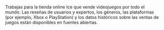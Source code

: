 Trabajas para la tienda online Ice que vende videojuegos por todo el mundo. 
Las reseñas de usuarios y expertos, los géneros, las plataformas (por ejemplo, Xbox o PlayStation) y los datos históricos sobre las ventas de juegos están disponibles en fuentes abiertas.
